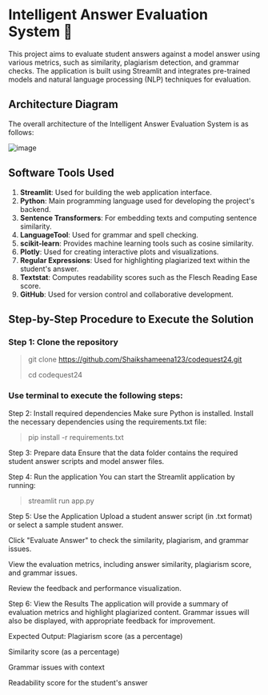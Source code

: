 # Intelligent Answer Evaluation System 📝

This project aims to evaluate student answers against a model answer using various metrics, such as similarity, plagiarism detection, and grammar checks. The application is built using Streamlit and integrates pre-trained models and natural language processing (NLP) techniques for evaluation.
## Architecture Diagram

The overall architecture of the Intelligent Answer Evaluation System is as follows:

![image](https://github.com/user-attachments/assets/78d36228-31e2-445f-9af0-b8d4a5d7fa9b)

## Software Tools Used

1. **Streamlit**: Used for building the web application interface.
2. **Python**: Main programming language used for developing the project's backend.
3. **Sentence Transformers**: For embedding texts and computing sentence similarity.
4. **LanguageTool**: Used for grammar and spell checking.
5. **scikit-learn**: Provides machine learning tools such as cosine similarity.
6. **Plotly**: Used for creating interactive plots and visualizations.
7. **Regular Expressions**: Used for highlighting plagiarized text within the student's answer.
8. **Textstat**: Computes readability scores such as the Flesch Reading Ease score.
9. **GitHub**: Used for version control and collaborative development.

## Step-by-Step Procedure to Execute the Solution

### Step 1: Clone the repository

> git clone https://github.com/Shaikshameena123/codequest24.git
> 
> cd codequest24

### Use terminal to execute the following steps:

Step 2: Install required dependencies
Make sure Python is installed. Install the necessary dependencies using the requirements.txt file:

> pip install -r requirements.txt

Step 3: Prepare data
Ensure that the data folder contains the required student answer scripts and model answer files.

Step 4: Run the application
You can start the Streamlit application by running:

> streamlit run app.py

Step 5: Use the Application
Upload a student answer script (in .txt format) or select a sample student answer.

Click "Evaluate Answer" to check the similarity, plagiarism, and grammar issues.

View the evaluation metrics, including answer similarity, plagiarism score, and grammar issues.

Review the feedback and performance visualization.

Step 6: View the Results
The application will provide a summary of evaluation metrics and highlight plagiarized content. Grammar issues will also be displayed, with appropriate feedback for improvement.

Expected Output:
Plagiarism score (as a percentage)

Similarity score (as a percentage)

Grammar issues with context

Readability score for the student's answer



